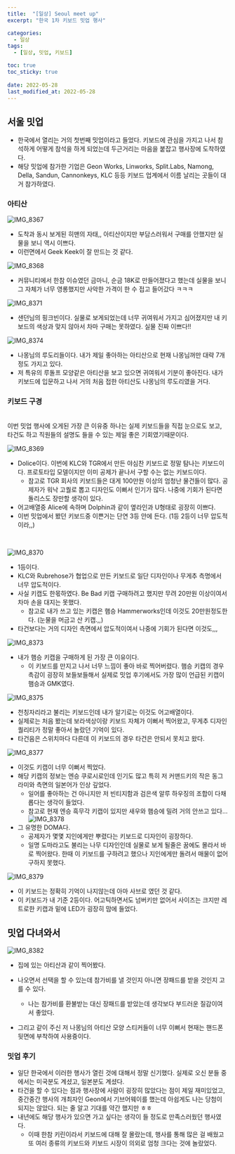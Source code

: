 ```yaml
---
title:  "[일상] Seoul meet up"
excerpt: "한국 1차 키보드 밋업 행사"

categories:
  - 일상
tags:
  - [일상, 밋업, 키보드]

toc: true
toc_sticky: true
 
date: 2022-05-28
last_modified_at: 2022-05-28
---
```


## 서울 밋업
- 한국에서 열리는 거의 첫번째 밋업이라고 들었다. 키보드에 관심을 가지고 나서 참석하게 어떻게 참석을 하게 되었는데 두근거리는 마음을 붙잡고 행사장에 도착하였다.
- 해당 밋업에 참가한 기업은 Geon Works, Linworks, Split.Labs, Namong, Della, Sandun, Cannonkeys, KLC 등등 키보드 업계에서 이름 날리는 곳들이 대거 참가하였다.


### 아티산
![IMG_8367](https://user-images.githubusercontent.com/75519839/177816026-bb32de89-bf8e-415e-bee2-5f665f09774e.jpeg)
- 도착과 동시 보게된 히맨의 자태,, 아티산이지만 부담스러워서 구매를 안했지만 실물을 보니 역시 이쁘다.
- 이런면에서 Geek Keek이 잘 만드는 것 같다.

![IMG_8368](https://user-images.githubusercontent.com/75519839/177816053-d698ec6a-de5c-45d0-a205-b5c1c37d6b54.jpeg)
- 커뮤니티에서 한참 이슈였던 금마니, 순금 18K로 만들어졌다고 했는데 실물을 보니 그 자체가 너무 영롱했지만 사악한 가격이 한 수 접고 들어갔다 ㅋㅋㅋ

![IMG_8371](https://user-images.githubusercontent.com/75519839/177816097-a13b298e-efc3-43be-8eb4-b77b798b7734.jpeg)
- 샌던님의 핑크빈이다. 실물로 보게되었는데 너무 귀여워서 가지고 심어졌지만 내 키보드의 색상과 맞지 않아서 차마 구매는 못하였다. 실물 진짜 이쁘다!!

![IMG_8374](https://user-images.githubusercontent.com/75519839/177816118-2443f4fd-bc99-47df-98c7-cafa22aca903.jpeg)
- 나몽님의 루도리들이다. 내가 제일 좋아하는 아티산으로 현재 나몽님꺼만 대략 7개정도 가지고 있다.
- 저 특유의 루돌프 모양같은 아티산을 보고 있으면 귀여워서 기분이 좋아진다. 내가 키보드에 입문하고 나서 거의 처음 접한 아티산도 나몽님의 루도리였을 거다.


### 키보드 구경
<br> 이번 밋업 행사에 오게된 가장 큰 이유중 하나는 실제 키보드들을 직접 눈으로도 보고, 타건도 하고 직원들의 설명도 들을 수 있는 제일 좋은 기회였기때문이다.

![IMG_8369](https://user-images.githubusercontent.com/75519839/177816072-00a4eda4-35ec-44e4-804a-16c456a4f106.jpeg)
- Dolice이다. 이번에 KLC와 TGR에서 만든 야심찬 키보드로 정말 탐나는 키보드이다. 프로토타입 모델이지만 이미 공제가 끝나서 구할 수는 없는 키보드이다.
    - 참고로 TGR 회사의 키보드들은 대게 100만원 이상의 엄청난 물건들이 많다. 공제자가 워낙 고퀄로 뽑고 디자인도 이뻐서 인기가 많다. 나중에 기회가 된다면 돌리스도 장만할 생각이 있다.
- 어고배열중 Alice에 속하며 Dolphin과 같이 옆라인과 U형태로 굉장히 이쁘다.
- 이번 밋업에서 봤던 키보드중 이쁜거는 단연 3등 안에 든다. (1등 2등이 너무 압도적이라,,)

<br>

![IMG_8370](https://user-images.githubusercontent.com/75519839/177816086-3c5e8da1-b1b9-4707-8eae-fc357d8f0440.jpeg)
- 1등이다.
- KLC와 Rubrehose가 협업으로 만든 키보드로 일단 디자인이나 무게추 측명에서 너무 압도적이다.
- 사실 키캡도 한몫하였다. Be Bad 키캡 구매하려고 했지만 무려 20만원 이상이여서 차마 손을 대지는 못했다.
    - 참고로 내가 쓰고 있는 키캡은 햄승 Hammerworks인데 이것도 20만원정도한다. (눈물을 머금고 산 키캡.,,)
- 타건보다는 거의 디자인 측면에서 압도적이여서 나중에 기회가 된다면 이것도,,,



![IMG_8373](https://user-images.githubusercontent.com/75519839/177816103-b86134dc-5106-4b55-ac26-8ebaed050c05.jpeg)
- 내가 햄승 키캡을 구매하게 된 가장 큰 이유이다.
    - 이 키보드를 만지고 나서 너무 느낌이 좋아 바로 찍어버렸다. 햄승 키캡의 경우 촉감이 굉장히 보들보들해서 실제로 밋업 후기에서도 가장 많이 언급된 키캡이 햄승과 GMK였다.

![IMG_8375](https://user-images.githubusercontent.com/75519839/177816134-1ceb6dfa-11aa-43da-86a9-d01922951cf8.jpeg)
- 천칭자리라고 불리는 키보드인데 내가 알기로는 이것도 어고배열이다.
- 실제로는 처음 봤는데 보라색상이랑 키보드 자체가 이뻐서 찍어왔고, 무게추 디자인 퀄리티가 정말 좋아서 놀랐던 기억이 있다.
- 타건음은 스위치마다 다른데 이 키보드의 경우 타건은 안되서 못치고 왔다.

![IMG_8377](https://user-images.githubusercontent.com/75519839/177816154-6aee5daa-3ab3-46fc-b58d-f930ab285657.jpeg)
- 이것도 키캡이 너무 이뻐서 찍었다.
- 해당 키캡의 정보는 엔승 쿠로시로인데 인기도 많고 특히 저 커맨드키의 작은 동그라미와 측면의 일본어가 인상 깊었다.
    - 일어를 좋아하는 건 아니지만 저 빈티지함과 검은색 알루 하우징의 조합이 다채롭다는 생각이 들었다.
    - 참고로 현재 엔승 흑무각 키캡이 있지만 새우와 햄승에 밀려 거의 안쓰고 있다...
![IMG_8378](https://user-images.githubusercontent.com/75519839/177816168-43a56996-82b9-4e68-a7e7-7ff5ef3a1590.jpeg)
- 그 유명한 DOMA다.
    - 공제자가 몇몇 지인에게만 뿌렸다는 키보드로 디자인이 굉장하다.
    - 일명 도마라고도 불리는 나무 디자인인데 실물로 보게 될줄은 꿈에도 몰라서 바로 찍어왔다. 한때 이 키보드를 구하려고 했으나 지인에게만 돌려서 매물이 없어 구하지 못했다.

![IMG_8379](https://user-images.githubusercontent.com/75519839/177816181-139a619b-d408-42c4-9fc0-db6d1d3fcda4.jpeg)
- 이 키보드는 정확히 기억이 나지않는데 아마 사브로 였던 것 같다.
- 이 키보드가 내 기준 2등이다. 어고틱하면서도 넘버키만 없어서 사이즈는 크지만 레트로한 키캡과 밑에 LED가 굉장히 맘에 들었다.

## 밋업 다녀와서
![IMG_8382](https://user-images.githubusercontent.com/75519839/177816202-521c56cf-4c51-4448-b254-f87abf2c0427.jpeg)
- 집에 있는 아티산과 같이 찍어봤다.
- 나오면서 선택을 할 수 있는데 참가비를 낼 것인지 아니면 장패드를 받을 것인지 고를 수 있다.
    - 나는 참가비를 환불받는 대신 장패드를 받았는데 생각보다 부드러운 질감이여서 좋았다.

- 그리고 같이 주신 저 나몽님의 아티산 모양 스티커들이 너무 이뻐서 현재는 핸드폰 뒷면에 부착하여 사용즁이다.

### 밋업 후기
- 일단 한국에서 이러한 행사가 열린 것에 대해서 정말 신기했다. 실제로 오신 분들 중에서는 미국분도 계셨고, 일본분도 계셨다.
- 타건을 할 수 있다는 점과 행사장에 사람이 굉장히 많았다는 점이 제일 재미있었고, 중간중간 행사의 개최자인 Geon에서 기브어웨이를 했는데 아쉽게도 나는 당첨이 되지는 않았다. 되는 줄 알고 기대를 약간 했지만 ㅎㅎ
- 내년에도 해당 행사가 있으면 가고 싶다는 생각이 들 정도로 만족스러웠던 행사였다.
    - 이때 한참 키린이라서 키보드에 대해 잘 몰랐는데, 행사를 통해 많은 걸 배웠고 또 여러 종류의 키보드와 키보드 시장이 의외로 엄청 크다는 것에 놀랐었다.
